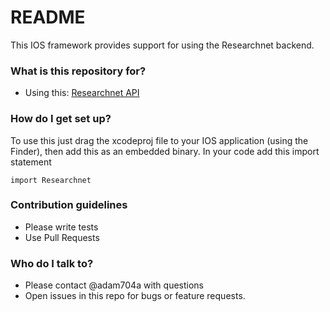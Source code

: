 # README #

This IOS framework provides support for using the Researchnet backend.

### What is this repository for? ###

* Using this: [Researchnet API](http://researchnet-documentation.s3-website-us-east-1.amazonaws.com/api/)

### How do I get set up? ###

To use this just drag the xcodeproj file to your IOS application (using the Finder), then add this as an embedded binary.  In your code add this import statement

```
import Researchnet
```


### Contribution guidelines ###

* Please write tests
* Use Pull Requests


### Who do I talk to? ###

* Please contact @adam704a with questions
* Open issues in this repo for bugs or feature requests.
